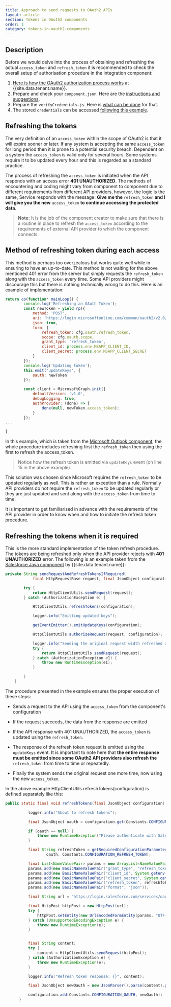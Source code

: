 ```yaml
---
title: Approach to send requests to OAuth2 APIs
layout: article
section: Tokens in OAuth2 components
order: 1
category: tokens-in-oauth2-components
---
```


## Description

Before we would delve into the process of obtaining and refreshing the actual `access_token` and `refresh_token` it is recommended to check the overall setup of authorisation procedure in the integration component:

  1. [Here is how the OAuth2 authorization process works](/references/how-the-oauth2-process-works) at {{site.data.tenant.name}}.
  2. Prepare and check your `component.json`. Here are the [instructions and suggestions](/references/oauth2-setup-preparation-in-component-json).
  3. Prepare the `verifyCredentials.js`. Here is [what can be done](/references/preparing-the-verifyCredentials-js-for-oauth-process) for that.
  4. The stored `credentials` can be accessed [following this example](/references/how-to-access-access_token-during-component-execution).

## Refreshing the tokens

  The very definition of an `access_token` within the scope of OAuth2 is that it will expire sooner or later. If any system is accepting the same `access_token` for long period then it is prone to a potential security breach. Dependent on a system the `access_token` is valid only for several hours. Some systems require it to be updated every hour and this is regarded as a standard practice.

  The process of refreshing the `access_token` is initiated when the API responds with an access error **401 UNAUTHORIZED**. The methods of encountering and coding might vary from component to component due to different requirements from different API providers, however, the logic is the same, Service responds with the message: **Give me the** `refresh_token` **and I will give you the new** `access_token` **to continue accessing the protected data**.

  >**Note:**
  It is the job of the component creator to make sure that there is a routine in place to refresh the `access_token` according to the requirements of external API provider to which the component connects.

## Method of refreshing token during each access

  This method is perhaps too overzealous but works quite well while in ensuring to have an up-to-date. This method is not waiting for the above mentioned 401 error from the server but simply requests the `refresh_token` along with the `access_token` every time. Some API providers might discourage this but there is nothing technically wrong to do this. Here is an example of implementation:

```js
return co(function* mainLoop() {
        console.log('Refreshing an OAuth Token');
        const newToken = yield rp({
            method: 'POST',
            uri: 'https://login.microsoftonline.com/common/oauth2/v2.0/token',
            json: true,
            form: {
                refresh_token: cfg.oauth.refresh_token,
                scope: cfg.oauth.scope,
                grant_type: 'refresh_token',
                client_id: process.env.MSAPP_CLIENT_ID,
                client_secret: process.env.MSAPP_CLIENT_SECRET
            }
        });
        console.log('Updating token');
        this.emit('updateKeys', {
            oauth: newToken
        });

        const client = MicrosoftGraph.init({
            defaultVersion: 'v1.0',
            debugLogging: true,
            authProvider: (done) => {
                done(null, newToken.access_token);
            }
        });
...     

}
```

In this example, which is taken from the [Microsoft Outlook component](https://github.com/elasticio/outlook/blob/master/lib/triggers/contacts.js), the whole procedure includes refreshing first the `refresh_token` then using the first to refresh the access_token.

>Notice how the refresh token is emitted via `updateKeys` event (on line 15 in the above example).

This solution was chosen since Microsoft requires the `refresh_token` to be updated regularly as well. This is rather an exception than a rule. Normally API providers do not require the `refresh_token` to be updated regularly or they are just updated and sent along with the `access_token` from time to time.

It is important to get familiarised in advance with the requirements of the API provider in order to know when and how to initiate the refresh token procedure.

## Refreshing the tokens when it is required

This is the more standard implementation of the token refresh procedure. The tokens are being refreshed only when the API provider rejects with **401 UNAUTHORIZED** error. The following is an example taken from the [Salesforce Java component](https://github.com/elasticio/salesforce-component-java) by {{site.data.tenant.name}}:

```java
private String sendRequestAndRefreshTokensIfRequired(
            final HttpRequestBase request, final JsonObject configuration) {

        try {
            return HttpClientUtils.sendRequest(request);
        } catch (AuthorizationException e) {

            HttpClientUtils.refreshTokens(configuration);

            logger.info("Emitting updated keys");

            getEventEmitter().emitUpdateKeys(configuration);

            HttpClientUtils.authorizeRequest(request, configuration);

            logger.info("Sending the original request width refreshed access_token");
            try {
                return HttpClientUtils.sendRequest(request);
            } catch (AuthorizationException e1) {
                throw new RuntimeException(e1);
            }

        }
    }
```

The procedure presented in the example ensures the proper execution of these steps:

  * Sends a request to the API using the `access_token` from the component's configuration

  * If the request succeeds, the data from the response are emitted

  * If the API response with 401 UNAUTHORIZED, the `access_token` is updated using the `refresh_token`.

  * The response of the refresh token request is emitted using the `updateKeys` event. It is important to note here that **the entire response must be emitted since some OAuth2 API providers also refresh the** `refresh_token` from time to time or repeatedly.

  * Finally the system sends the original request one more time, now using the new `access_token`.

  In the above example HttpClientUtils.refreshTokens(configuration) is defined separately like this:

```java
public static final void refreshTokens(final JsonObject configuration) {

          logger.info("About to refresh tokens");

          final JsonObject oauth = configuration.get(Constants.CONFIGURATION_OAUTH).getAsJsonObject();

          if (oauth == null) {
              throw new RuntimeException("Please authenticate with Salesforce");
          }

          final String refreshToken = getRequiredConfigurationParameter(
                  oauth, Constants.CONFIGURATION_REFRESH_TOKEN);

          final List<NameValuePair> params = new ArrayList<NameValuePair>();
          params.add(new BasicNameValuePair("grant_type", "refresh_token"));
          params.add(new BasicNameValuePair("client_id", System.getenv("SALESFORCE_KEY")));
          params.add(new BasicNameValuePair("client_secret", System.getenv("SALESFORCE_SECRET")));
          params.add(new BasicNameValuePair("refresh_token", refreshToken));
          params.add(new BasicNameValuePair("format", "json"));

          final String url = "https://login.salesforce.com/services/oauth2/token";

          final HttpPost httpPost = new HttpPost(url);
          try {
              httpPost.setEntity(new UrlEncodedFormEntity(params, "UTF-8"));
          } catch (UnsupportedEncodingException e) {
              throw new RuntimeException(e);
          }


          final String content;
          try {
              content = HttpClientUtils.sendRequest(httpPost);
          } catch (AuthorizationException e) {
              throw new RuntimeException(e);
          }

          logger.info("Refresh token response: {}", content);

          final JsonObject newOauth = new JsonParser().parse(content).getAsJsonObject();

          configuration.add(Constants.CONFIGURATION_OAUTH, newOauth);
      }
```

